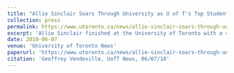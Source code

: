 ```yaml
---
title: "Allie Sinclair Soars Through University as U of T's Top Student"
collection: press
permalink: https://www.utoronto.ca/news/allie-sinclair-soars-through-university-u-t-s-top-student
excerpt: 'Allie Sinclair finished at the University of Toronto with a 4.0 GPA and the highest marks of thousands of graduating undergraduate students across the university's three campuses.'
date: 2018-06-07
venue: 'University of Toronto News'
paperurl: 'https://www.utoronto.ca/news/allie-sinclair-soars-through-university-u-t-s-top-student'
citation: 'Geoffrey Vendeville, UofT News, 06/07/18'
---
```

 
